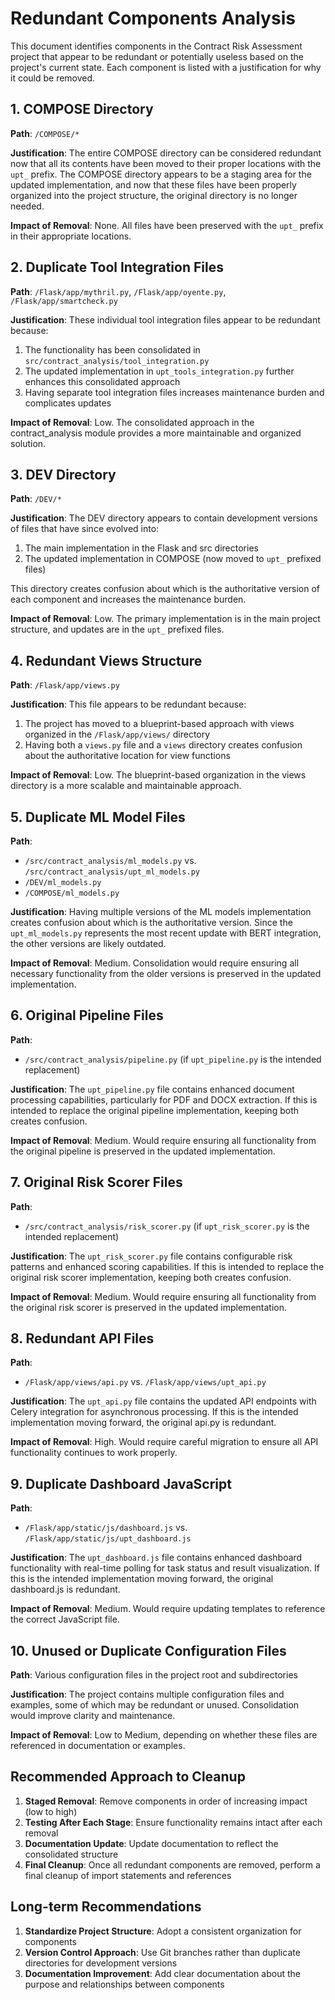 # Redundant Components Analysis

This document identifies components in the Contract Risk Assessment project that appear to be redundant or potentially useless based on the project's current state. Each component is listed with a justification for why it could be removed.

## 1. COMPOSE Directory

**Path**: `/COMPOSE/*`

**Justification**: The entire COMPOSE directory can be considered redundant now that all its contents have been moved to their proper locations with the `upt_` prefix. The COMPOSE directory appears to be a staging area for the updated implementation, and now that these files have been properly organized into the project structure, the original directory is no longer needed.

**Impact of Removal**: None. All files have been preserved with the `upt_` prefix in their appropriate locations.

## 2. Duplicate Tool Integration Files

**Path**: `/Flask/app/mythril.py`, `/Flask/app/oyente.py`, `/Flask/app/smartcheck.py`

**Justification**: These individual tool integration files appear to be redundant because:
1. The functionality has been consolidated in `src/contract_analysis/tool_integration.py`
2. The updated implementation in `upt_tools_integration.py` further enhances this consolidated approach
3. Having separate tool integration files increases maintenance burden and complicates updates

**Impact of Removal**: Low. The consolidated approach in the contract_analysis module provides a more maintainable and organized solution.

## 3. DEV Directory

**Path**: `/DEV/*`

**Justification**: The DEV directory appears to contain development versions of files that have since evolved into:
1. The main implementation in the Flask and src directories
2. The updated implementation in COMPOSE (now moved to `upt_` prefixed files)

This directory creates confusion about which is the authoritative version of each component and increases the maintenance burden.

**Impact of Removal**: Low. The primary implementation is in the main project structure, and updates are in the `upt_` prefixed files.

## 4. Redundant Views Structure

**Path**: `/Flask/app/views.py`

**Justification**: This file appears to be redundant because:
1. The project has moved to a blueprint-based approach with views organized in the `/Flask/app/views/` directory
2. Having both a `views.py` file and a `views` directory creates confusion about the authoritative location for view functions

**Impact of Removal**: Low. The blueprint-based organization in the views directory is a more scalable and maintainable approach.

## 5. Duplicate ML Model Files

**Path**: 
- `/src/contract_analysis/ml_models.py` vs. `/src/contract_analysis/upt_ml_models.py`
- `/DEV/ml_models.py`
- `/COMPOSE/ml_models.py`

**Justification**: Having multiple versions of the ML models implementation creates confusion about which is the authoritative version. Since the `upt_ml_models.py` represents the most recent update with BERT integration, the other versions are likely outdated.

**Impact of Removal**: Medium. Consolidation would require ensuring all necessary functionality from the older versions is preserved in the updated implementation.

## 6. Original Pipeline Files

**Path**: 
- `/src/contract_analysis/pipeline.py` (if `upt_pipeline.py` is the intended replacement)

**Justification**: The `upt_pipeline.py` file contains enhanced document processing capabilities, particularly for PDF and DOCX extraction. If this is intended to replace the original pipeline implementation, keeping both creates confusion.

**Impact of Removal**: Medium. Would require ensuring all functionality from the original pipeline is preserved in the updated implementation.

## 7. Original Risk Scorer Files

**Path**: 
- `/src/contract_analysis/risk_scorer.py` (if `upt_risk_scorer.py` is the intended replacement)

**Justification**: The `upt_risk_scorer.py` file contains configurable risk patterns and enhanced scoring capabilities. If this is intended to replace the original risk scorer implementation, keeping both creates confusion.

**Impact of Removal**: Medium. Would require ensuring all functionality from the original risk scorer is preserved in the updated implementation.

## 8. Redundant API Files

**Path**: 
- `/Flask/app/views/api.py` vs. `/Flask/app/views/upt_api.py`

**Justification**: The `upt_api.py` file contains the updated API endpoints with Celery integration for asynchronous processing. If this is the intended implementation moving forward, the original api.py is redundant.

**Impact of Removal**: High. Would require careful migration to ensure all API functionality continues to work properly.

## 9. Duplicate Dashboard JavaScript

**Path**:
- `/Flask/app/static/js/dashboard.js` vs. `/Flask/app/static/js/upt_dashboard.js`

**Justification**: The `upt_dashboard.js` file contains enhanced dashboard functionality with real-time polling for task status and result visualization. If this is the intended implementation moving forward, the original dashboard.js is redundant.

**Impact of Removal**: Medium. Would require updating templates to reference the correct JavaScript file.

## 10. Unused or Duplicate Configuration Files

**Path**: Various configuration files in the project root and subdirectories

**Justification**: The project contains multiple configuration files and examples, some of which may be redundant or unused. Consolidation would improve clarity and maintenance.

**Impact of Removal**: Low to Medium, depending on whether these files are referenced in documentation or examples.

## Recommended Approach to Cleanup

1. **Staged Removal**: Remove components in order of increasing impact (low to high)
2. **Testing After Each Stage**: Ensure functionality remains intact after each removal
3. **Documentation Update**: Update documentation to reflect the consolidated structure
4. **Final Cleanup**: Once all redundant components are removed, perform a final cleanup of import statements and references

## Long-term Recommendations

1. **Standardize Project Structure**: Adopt a consistent organization for components
2. **Version Control Approach**: Use Git branches rather than duplicate directories for development versions
3. **Documentation Improvement**: Add clear documentation about the purpose and relationships between components
